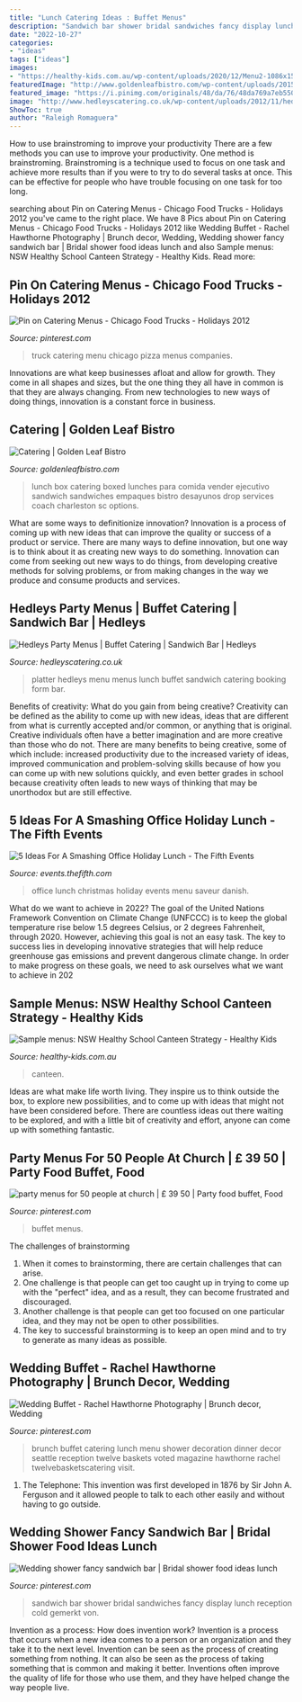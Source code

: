 ```yaml
---
title: "Lunch Catering Ideas : Buffet Menus"
description: "Sandwich bar shower bridal sandwiches fancy display lunch reception cold gemerkt von"
date: "2022-10-27"
categories:
- "ideas"
tags: ["ideas"]
images:
- "https://healthy-kids.com.au/wp-content/uploads/2020/12/Menu2-1086x1536.jpg"
featuredImage: "http://www.goldenleafbistro.com/wp-content/uploads/2015/06/Lunch-Box-1024x682.jpg"
featured_image: "https://i.pinimg.com/originals/48/da/76/48da769a7eb5500060830b797c053807.jpg"
image: "http://www.hedleyscatering.co.uk/wp-content/uploads/2012/11/hedleys-Buffet-lunch-party-platters1-menu.jpg"
ShowToc: true
author: "Raleigh Romaguera"
---
```



How to use brainstroming to improve your productivity
There are a few methods you can use to improve your productivity. One method is brainstroming. Brainstroming is a technique used to focus on one task and achieve more results than if you were to try to do several tasks at once. This can be effective for people who have trouble focusing on one task for too long.

	

		
searching about Pin on Catering Menus - Chicago Food Trucks - Holidays 2012 you've came to the right place. We have 8 Pics about Pin on Catering Menus - Chicago Food Trucks - Holidays 2012 like Wedding Buffet - Rachel Hawthorne Photography | Brunch decor, Wedding, Wedding shower fancy sandwich bar | Bridal shower food ideas lunch and also Sample menus: NSW Healthy School Canteen Strategy - Healthy Kids. Read more:
		
    
## Pin On Catering Menus - Chicago Food Trucks - Holidays 2012

<img loading=lazy src="https://i.pinimg.com/736x/59/24/0b/59240bab2845da28ae5239a2d25fdbe5--food-truck-catering-catering-menu.jpg" onerror="this.onerror=null;this.src='https://tse4.mm.bing.net/th?id=OIP.pxlYYqbTL67cn5nVmADpzwHaLc&amp;pid=15.1';" alt="Pin on Catering Menus - Chicago Food Trucks - Holidays 2012">

_Source: pinterest.com_

>truck catering menu chicago pizza menus companies. 

	

Innovations are what keep businesses afloat and allow for growth. They come in all shapes and sizes, but the one thing they all have in common is that they are always changing. From new technologies to new ways of doing things, innovation is a constant force in business.

    
## Catering | Golden Leaf Bistro

<img loading=lazy src="http://www.goldenleafbistro.com/wp-content/uploads/2015/06/Lunch-Box-1024x682.jpg" onerror="this.onerror=null;this.src='https://tse3.mm.bing.net/th?id=OIP.TlaeF4PcXVgGvTAsCESvNAHaE7&amp;pid=15.1';" alt="Catering | Golden Leaf Bistro">

_Source: goldenleafbistro.com_

>lunch box catering boxed lunches para comida vender ejecutivo sandwich sandwiches empaques bistro desayunos drop services coach charleston sc options. 

	

What are some ways to definitionize innovation?
Innovation is a process of coming up with new ideas that can improve the quality or success of a product or service. There are many ways to define innovation, but one way is to think about it as creating new ways to do something. Innovation can come from seeking out new ways to do things, from developing creative methods for solving problems, or from making changes in the way we produce and consume products and services.

    
## Hedleys Party Menus | Buffet Catering | Sandwich Bar | Hedleys

<img loading=lazy src="http://www.hedleyscatering.co.uk/wp-content/uploads/2012/11/hedleys-Buffet-lunch-party-platters1-menu.jpg" onerror="this.onerror=null;this.src='https://tse2.mm.bing.net/th?id=OIP.OWusd3kqjABghxHJu6ihBQHaKg&amp;pid=15.1';" alt="Hedleys Party Menus | Buffet Catering | Sandwich Bar | Hedleys">

_Source: hedleyscatering.co.uk_

>platter hedleys menu menus lunch buffet sandwich catering booking form bar. 

	

Benefits of creativity: What do you gain from being creative?
Creativity can be defined as the ability to come up with new ideas, ideas that are different from what is currently accepted and/or common, or anything that is original. Creative individuals often have a better imagination and are more creative than those who do not. There are many benefits to being creative, some of which include: increased productivity due to the increased variety of ideas, improved communication and problem-solving skills because of how you can come up with new solutions quickly, and even better grades in school because creativity often leads to new ways of thinking that may be unorthodox but are still effective.

    
## 5 Ideas For A Smashing Office Holiday Lunch - The Fifth Events

<img loading=lazy src="https://events.thefifth.com/wp-content/uploads/2017/10/Office-Holiday-Lunch-Ideas-Toronto-Restaurant.jpg" onerror="this.onerror=null;this.src='https://tse1.mm.bing.net/th?id=OIP.lvcwGF-WiMokhUfy8ZnswgHaFj&amp;pid=15.1';" alt="5 Ideas For A Smashing Office Holiday Lunch - The Fifth Events">

_Source: events.thefifth.com_

>office lunch christmas holiday events menu saveur danish. 

	

What do we want to achieve in 2022?
The goal of the United Nations Framework Convention on Climate Change (UNFCCC) is to keep the global temperature rise below 1.5 degrees Celsius, or 2 degrees Fahrenheit, through 2020. However, achieving this goal is not an easy task. The key to success lies in developing innovative strategies that will help reduce greenhouse gas emissions and prevent dangerous climate change. In order to make progress on these goals, we need to ask ourselves what we want to achieve in 202
    
## Sample Menus: NSW Healthy School Canteen Strategy - Healthy Kids

<img loading=lazy src="https://healthy-kids.com.au/wp-content/uploads/2020/12/Menu2-1086x1536.jpg" onerror="this.onerror=null;this.src='https://tse3.mm.bing.net/th?id=OIP.FgipZ-6xl-OaIqacArAIVgHaKe&amp;pid=15.1';" alt="Sample menus: NSW Healthy School Canteen Strategy - Healthy Kids">

_Source: healthy-kids.com.au_

>canteen. 

	

Ideas are what make life worth living. They inspire us to think outside the box, to explore new possibilities, and to come up with ideas that might not have been considered before. There are countless ideas out there waiting to be explored, and with a little bit of creativity and effort, anyone can come up with something fantastic.

    
## Party Menus For 50 People At Church | £ 39 50 | Party Food Buffet, Food

<img loading=lazy src="https://i.pinimg.com/736x/2d/04/ea/2d04eabafdf7792501e2e322efc824ab--paleo-recipes-cooking-recipes.jpg" onerror="this.onerror=null;this.src='https://tse2.mm.bing.net/th?id=OIP.WXZDKcdiaL-W6jdNo8PitwEsDF&amp;pid=15.1';" alt="party menus for 50 people at church | £ 39 50 | Party food buffet, Food">

_Source: pinterest.com_

>buffet menus. 

	

The challenges of brainstorming
1. When it comes to brainstorming, there are certain challenges that can arise.
2. One challenge is that people can get too caught up in trying to come up with the "perfect" idea, and as a result, they can become frustrated and discouraged.
3. Another challenge is that people can get too focused on one particular idea, and they may not be open to other possibilities.
4. The key to successful brainstorming is to keep an open mind and to try to generate as many ideas as possible.

    
## Wedding Buffet - Rachel Hawthorne Photography | Brunch Decor, Wedding

<img loading=lazy src="https://i.pinimg.com/736x/82/4a/c0/824ac093f0d79896fef8c7277205f232.jpg" onerror="this.onerror=null;this.src='https://tse2.mm.bing.net/th?id=OIP.rI0COMrYle5Gf_mwkeHYPgHaLH&amp;pid=15.1';" alt="Wedding Buffet - Rachel Hawthorne Photography | Brunch decor, Wedding">

_Source: pinterest.com_

>brunch buffet catering lunch menu shower decoration dinner decor seattle reception twelve baskets voted magazine hawthorne rachel twelvebasketscatering visit. 

	

1. The Telephone: This invention was first developed in 1876 by Sir John A. Ferguson and it allowed people to talk to each other easily and without having to go outside.

    
## Wedding Shower Fancy Sandwich Bar | Bridal Shower Food Ideas Lunch

<img loading=lazy src="https://i.pinimg.com/originals/48/da/76/48da769a7eb5500060830b797c053807.jpg" onerror="this.onerror=null;this.src='https://tse2.mm.bing.net/th?id=OIP.-G8VCMjg0ZpF0s84UBvr0QHaJ4&amp;pid=15.1';" alt="Wedding shower fancy sandwich bar | Bridal shower food ideas lunch">

_Source: pinterest.com_

>sandwich bar shower bridal sandwiches fancy display lunch reception cold gemerkt von. 

	

Invention as a process: How does invention work?
Invention is a process that occurs when a new idea comes to a person or an organization and they take it to the next level. Invention can be seen as the process of creating something from nothing. It can also be seen as the process of taking something that is common and making it better. Inventions often improve the quality of life for those who use them, and they have helped change the way people live.

